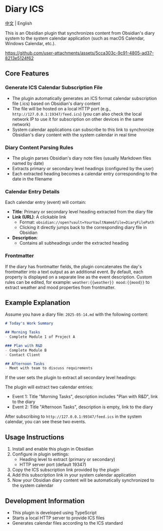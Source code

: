 # Diary ICS

[中文](README_zh.md) | English

This is an Obsidian plugin that synchronizes content from Obsidian's diary system to the system calendar application (such as macOS Calendar, Windows Calendar, etc.).


https://github.com/user-attachments/assets/5cca303c-9c91-4805-ad37-8213e5124f62


## Core Features

### Generate ICS Calendar Subscription File
- The plugin automatically generates an ICS format calendar subscription file (.ics) based on Obsidian's diary content
- The file will be hosted on a local HTTP port (e.g., `http://127.0.0.1:19347/feed.ics`) (you can also check the local network IP to use it for subscription on other devices in the same network)
- System calendar applications can subscribe to this link to synchronize Obsidian's diary content with the system calendar in real time

### Diary Content Parsing Rules
- The plugin parses Obsidian's diary note files (usually Markdown files named by date)
- Extracts primary or secondary level headings (configured by the user)
- Each extracted heading becomes a calendar entry corresponding to the date in the filename

### Calendar Entry Details
Each calendar entry (event) will contain:
- **Title**: Primary or secondary level heading extracted from the diary file
- **Link (URL)**: A clickable link 
  - Format: `obsidian://open?vault=YourVaultName&file=DiaryFilePath`
  - Clicking it directly jumps back to the corresponding diary file in Obsidian
- **Description**:
  - Contains all subheadings under the extracted heading

### Frontmatter
If the diary has frontmatter fields, the plugin concatenates the day's frontmatter into a text output as an additional event.
By default, each property is displayed on a separate line as the event description.
Custom rules can be edited, for example: `weather:{{weather}} mood:{{mood}}` to extract weather and mood properties from frontmatter.

## Example Explanation

Assume you have a diary file: `2025-05-14.md` with the following content:

```markdown
# Today's Work Summary

## Morning Tasks
- Complete Module 1 of Project A

### Plan with R&D
- Complete Module B
- Contact Client

## Afternoon Tasks
- Meet with team to discuss requirements
```

If the user sets the plugin to extract all secondary level headings:

The plugin will extract two calendar entries:
- Event 1: Title "Morning Tasks", description includes "Plan with R&D", link to the diary
- Event 2: Title "Afternoon Tasks", description is empty, link to the diary

After subscribing to `http://127.0.0.1:99347/feed.ics` in the system calendar, you can see these two events.

## Usage Instructions

1. Install and enable this plugin in Obsidian
2. Configure in plugin settings:
   - Heading level to extract (primary or secondary)
   - HTTP server port (default 19347)
3. Copy the ICS subscription link provided by the plugin
4. Add this subscription link in your system calendar application
5. Now your Obsidian diary content will be automatically synchronized to the system calendar

## Development Information

- This plugin is developed using TypeScript
- Starts a local HTTP server to provide ICS files
- Generates calendar files according to the ICS standard
